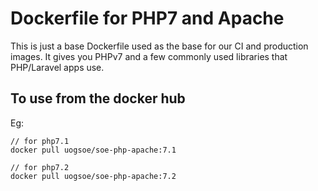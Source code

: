 # Dockerfile for PHP7 and Apache

This is just a base Dockerfile used as the base for our CI and production images.  It gives you
PHPv7 and a few commonly used libraries that PHP/Laravel apps use.

## To use from the docker hub 

Eg:

```
// for php7.1
docker pull uogsoe/soe-php-apache:7.1

// for php7.2
docker pull uogsoe/soe-php-apache:7.2
```

